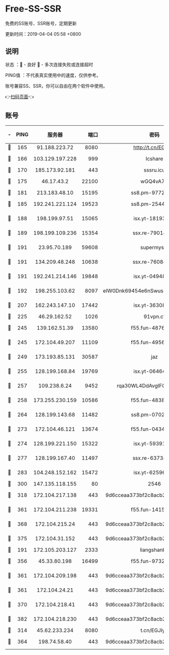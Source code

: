# Free-SS-SSR

免费的SS账号、SSR账号，定期更新

更新时间：2019-04-04 05:58 +0800

## 说明

状态     ：🙂 - 良好 🙁 - 多次连接失败或连接超时

PING值   ：不代表真实使用中的速度，仅供参考。

账号兼容SS、SSR，你可以自由在两个软件中使用。

👉[扫码页面](https://liesauer.github.io/Free-SS-SSR/)👈

## 账号

|-|PING|服务器|端口|密码|加密方式|区域|
|:----:|:----:|:-----:|-----:|:----:|:----:|:----:|
|🙂|165|91.188.223.72|8080|http://t.cn/EGJIyrl|rc4-md5|RU|
|🙂|166|103.129.197.228|999|lcshare|aes-256-cfb|US|
|🙂|170|185.173.92.181|443|sssru.icu|rc4-md5|RU|
|🙂|175|46.17.43.2|22100|wGQ4vA7D|aes-256-gcm|RU|
|🙂|181|213.183.48.10|15195|ss8.pm-97720747|rc4-md5|RU|
|🙂|185|192.241.221.124|19523|ss8.pm-25447716|aes-256-cfb|US|
|🙂|188|198.199.97.51|15065|isx.yt-18193604|aes-256-cfb|US|
|🙂|189|198.199.109.236|15354|ssx.re-79014072|aes-256-cfb|US|
|🙂|191|23.95.70.189|59608|supermyssr|chacha20-ietf|US|
|🙂|191|134.209.48.248|10638|ssx.re-76088274|aes-256-cfb|US|
|🙂|191|192.241.214.146|19848|isx.yt-04948668|aes-256-cfb|US|
|🙂|192|198.255.103.62|8097|eIW0Dnk69454e6nSwuspv9DmS201tQ0D|aes-256-cfb|US|
|🙂|207|162.243.147.10|17442|isx.yt-36308071|aes-256-cfb|US|
|🙂|225|46.29.162.52|1026|91vpn.cf|rc4-md5|RU|
|🙂|245|139.162.51.39|13580|f55.fun-48765997|aes-256-cfb|SG|
|🙂|245|172.104.49.207|11109|f55.fun-49562246|aes-256-cfb|SG|
|🙂|249|173.193.85.131|30587|jaz|aes-256-cfb|US|
|🙂|255|128.199.168.84|19769|isx.yt-06464795|aes-256-cfb|SG|
|🙂|257|109.238.6.24|9452|rqa30WL4DdAvgIFG6Fs3znzTa|aes-256-cfb|FR|
|🙂|258|173.255.230.159|10586|f55.fun-48382227|aes-256-cfb|US|
|🙂|264|128.199.143.68|11482|ss8.pm-07027944|aes-256-cfb|SG|
|🙂|273|172.104.46.121|13674|f55.fun-04347398|aes-256-cfb|SG|
|🙂|274|128.199.221.150|15322|isx.yt-59391923|aes-256-cfb|SG|
|🙂|277|128.199.167.40|11497|ssx.re-63738740|aes-256-cfb|SG|
|🙂|283|104.248.152.162|15472|isx.yt-62596882|aes-256-cfb|SG|
|🙂|300|147.135.118.155|80|2546|chacha20|US|
|🙂|318|172.104.217.138|443|9d6cceaa373bf2c8acb22e60b6a58be6|aes-256-cfb|US|
|🙂|361|172.104.211.238|19331|f55.fun-14153413|aes-256-cfb|US|
|🙂|368|172.104.215.24|443|9d6cceaa373bf2c8acb22e60b6a58be6|aes-256-cfb|US|
|🙂|375|172.104.31.152|443|9d6cceaa373bf2c8acb22e60b6a58be6|aes-256-cfb|US|
|🙂|191|172.105.203.127|2333|liangshanbo|chacha20|JP|
|🙂|356|45.33.80.198|16499|f55.fun-97323314|aes-256-cfb|US|
|🙂|361|172.104.209.198|443|9d6cceaa373bf2c8acb22e60b6a58be6|aes-256-cfb|US|
|🙂|361|172.104.24.21|443|9d6cceaa373bf2c8acb22e60b6a58be6|aes-256-cfb|US|
|🙂|370|172.104.218.41|443|9d6cceaa373bf2c8acb22e60b6a58be6|aes-256-cfb|US|
|🙂|382|172.104.218.230|443|9d6cceaa373bf2c8acb22e60b6a58be6|aes-256-cfb|US|
|🙁|314|45.62.233.234|8080|t.cn/EGJIyrl|rc4-md5|CA|
|🙁|364|198.74.58.40|443|9d6cceaa373bf2c8acb22e60b6a58be6|aes-256-cfb|US|
